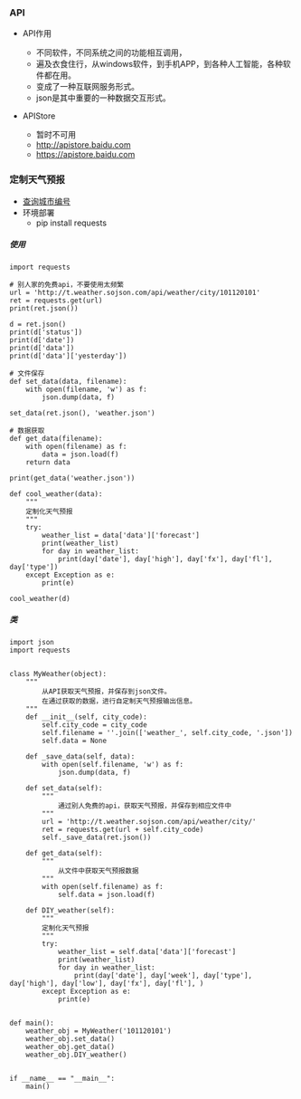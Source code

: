 ### API ###
- API作用
	- 不同软件，不同系统之间的功能相互调用，
	- 遍及衣食住行，从windows软件，到手机APP，到各种人工智能，各种软件都在用。
	- 变成了一种互联网服务形式。
	- json是其中重要的一种数据交互形式。

- APIStore
	- 暂时不可用
	- http://apistore.baidu.com
	- https://apistore.baidu.com

### 定制天气预报 ###
- [查询城市编号](http://cdn.sojson.com/_city.json)
- 环境部署
	- pip install requests

##### 使用
	import requests
	
	# 别人家的免费api，不要使用太频繁
	url = 'http://t.weather.sojson.com/api/weather/city/101120101'
	ret = requests.get(url)
	print(ret.json())
	
	d = ret.json()
	print(d['status'])
	print(d['date'])
	print(d['data'])
	print(d['data']['yesterday'])

	# 文件保存
	def set_data(data, filename):
	    with open(filename, 'w') as f:
	        json.dump(data, f)
	
	set_data(ret.json(), 'weather.json')
	
	# 数据获取
	def get_data(filename):
	    with open(filename) as f:
	        data = json.load(f)
	    return data
	
	print(get_data('weather.json'))
	
	def cool_weather(data):
	    """
	    定制化天气预报
	    """
	    try:
	        weather_list = data['data']['forecast']
	        print(weather_list)
	        for day in weather_list:
	            print(day['date'], day['high'], day['fx'], day['fl'], day['type'])
	    except Exception as e:
	        print(e)
	
	cool_weather(d)

##### 类
	import json
	import requests
	
	
	class MyWeather(object):
		"""
			从API获取天气预报，并保存到json文件。
			在通过获取的数据，进行自定制天气预报输出信息。
		"""
		def __init__(self, city_code):
			self.city_code = city_code
			self.filename = ''.join(['weather_', self.city_code, '.json'])
			self.data = None
	
		def _save_data(self, data):
		    with open(self.filename, 'w') as f:
		        json.dump(data, f)
	
		def set_data(self):
			"""
				通过别人免费的api，获取天气预报，并保存到相应文件中
			"""
			url = 'http://t.weather.sojson.com/api/weather/city/'
			ret = requests.get(url + self.city_code)
			self._save_data(ret.json())
			
		def get_data(self):
			"""
				从文件中获取天气预报数据
			"""
			with open(self.filename) as f:
				self.data = json.load(f)
		
		def DIY_weather(self):
		    """
		    定制化天气预报
		    """
		    try:
		        weather_list = self.data['data']['forecast']
		        print(weather_list)
		        for day in weather_list:
		            print(day['date'], day['week'], day['type'], day['high'], day['low'], day['fx'], day['fl'], )
		    except Exception as e:
		        print(e)
	
	
	def main():
		weather_obj = MyWeather('101120101')
		weather_obj.set_data()
		weather_obj.get_data()
		weather_obj.DIY_weather()
	
	
	if __name__ == "__main__":
		main()
